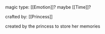 magic type: [[Emotion]]? maybe [[Time]]?

crafted by: [[Princess]]

created by the princess to store her memories